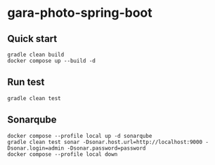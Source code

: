 # gara-photo-spring-boot
## Quick start
```shell
gradle clean build
docker compose up --build -d
```
## Run test
```shell
gradle clean test
```
## Sonarqube
```shell
docker compose --profile local up -d sonarqube
gradle clean test sonar -Dsonar.host.url=http://localhost:9000 -Dsonar.login=admin -Dsonar.password=password
docker compose --profile local down
```
